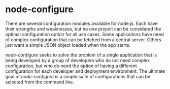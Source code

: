 node-configure
==============

There are several configuration modules available for node.js. Each have their strengths and weaknesses, but no one project can be considered the optimal configuration option for all use cases. Some applicaitons have need of complex configuration that can be fetched from a central server. Others just want a simple JSON object loaded when the app starts. 

_node-configure_ seeks to solve the problem of a single application that is being developed by a group of developers who do not need complex configuration, but who do need the option of having a different configuration for each developer and deployment environment. The ultimate goal of _node-configure_ is a simple suite of configurations that can be selected from the command line. 